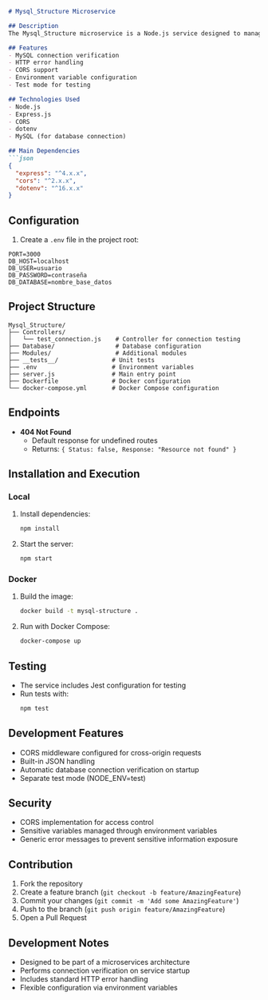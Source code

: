 ```markdown
# Mysql_Structure Microservice

## Description
The Mysql_Structure microservice is a Node.js service designed to manage MySQL database connections and structure. It provides an abstraction layer for connection management and database status verification.

## Features
- MySQL connection verification
- HTTP error handling
- CORS support
- Environment variable configuration
- Test mode for testing

## Technologies Used
- Node.js
- Express.js
- CORS
- dotenv
- MySQL (for database connection)

## Main Dependencies
```json
{
  "express": "^4.x.x",
  "cors": "^2.x.x",
  "dotenv": "^16.x.x"
}
```

## Configuration
1. Create a `.env` file in the project root:
```plaintext
PORT=3000
DB_HOST=localhost
DB_USER=usuario
DB_PASSWORD=contraseña
DB_DATABASE=nombre_base_datos
```

## Project Structure
```
Mysql_Structure/
├── Controllers/
│   └── test_connection.js    # Controller for connection testing
├── Database/                 # Database configuration
├── Modules/                  # Additional modules
├── __tests__/               # Unit tests
├── .env                     # Environment variables
├── server.js                # Main entry point
├── Dockerfile               # Docker configuration
└── docker-compose.yml       # Docker Compose configuration
```

## Endpoints
- **404 Not Found**
  - Default response for undefined routes
  - Returns: `{ Status: false, Response: "Resource not found" }`

## Installation and Execution

### Local
1. Install dependencies:
   ```bash
   npm install
   ```

2. Start the server:
   ```bash
   npm start
   ```

### Docker
1. Build the image:
   ```bash
   docker build -t mysql-structure .
   ```

2. Run with Docker Compose:
   ```bash
   docker-compose up
   ```

## Testing
- The service includes Jest configuration for testing
- Run tests with:
   ```bash
   npm test
   ```

## Development Features
- CORS middleware configured for cross-origin requests
- Built-in JSON handling
- Automatic database connection verification on startup
- Separate test mode (NODE_ENV=test)

## Security
- CORS implementation for access control
- Sensitive variables managed through environment variables
- Generic error messages to prevent sensitive information exposure

## Contribution
1. Fork the repository
2. Create a feature branch (`git checkout -b feature/AmazingFeature`)
3. Commit your changes (`git commit -m 'Add some AmazingFeature'`)
4. Push to the branch (`git push origin feature/AmazingFeature`)
5. Open a Pull Request

## Development Notes
- Designed to be part of a microservices architecture
- Performs connection verification on service startup
- Includes standard HTTP error handling
- Flexible configuration via environment variables
```